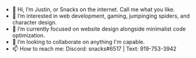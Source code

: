 - 👋 Hi, I’m Justin, or Snacks on the internet. Call me what you like.
- 👀 I’m interested in web development, gaming, jumpinging spiders, and character design.
- 🌱 I’m currently focused on website design alongside minimalist code optimization.
- 💞️ I’m looking to collaborate on anything I'm capable.
- 📫 How to reach me: Discord: snacks#6517 | Text: 919-753-3942

<!---
Justin42653/Justin42653 is a ✨ special ✨ repository because its `README.md` (this file) appears on your GitHub profile.
You can click the Preview link to take a look at your changes.
--->
